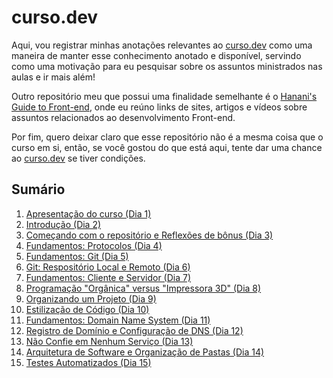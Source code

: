 # curso.dev

Aqui, vou registrar minhas anotações relevantes ao [curso.dev](https://curso.dev/) como uma maneira de manter esse conhecimento anotado e disponível, servindo como uma motivação para eu pesquisar sobre os assuntos ministrados nas aulas e ir mais além!

Outro repositório meu que possui uma finalidade semelhante é o [Hanani's Guide to Front-end](https://github.com/hananitallyson/guide-to-front-end), onde eu reúno links de sites, artigos e vídeos sobre assuntos relacionados ao desenvolvimento Front-end.

Por fim, quero deixar claro que esse repositório não é a mesma coisa que o curso em si, então, se você gostou do que está aqui, tente dar uma chance ao [curso.dev](https://curso.dev/) se tiver condições.

## Sumário

1. [Apresentação do curso (Dia 1)](/dias/dia1.md)
2. [Introdução (Dia 2)](/dias/dia2.md)
3. [Começando com o repositório e Reflexões de bônus (Dia 3)](/dias/dia3.md)
4. [Fundamentos: Protocolos (Dia 4)](/dias/dia4.md)
5. [Fundamentos: Git (Dia 5)](/dias/dia5.md)
6. [Git: Respositório Local e Remoto (Dia 6)](/dias/dia6.md)
7. [Fundamentos: Cliente e Servidor (Dia 7)](/dias/dia7.md)
8. [Programação "Orgânica" versus "Impressora 3D" (Dia 8)](/dias/dia8.md)
9. [Organizando um Projeto (Dia 9)](/dias/dia9.md)
10. [Estilização de Código (Dia 10)](/dias/dia10.md)
11. [Fundamentos: Domain Name System (Dia 11)](/dias/dia11.md)
12. [Registro de Domínio e Configuração de DNS (Dia 12)](/dias/dia12.md)
13. [Não Confie em Nenhum Serviço (Dia 13)](/dias/dia13.md)
14. [Arquitetura de Software e Organização de Pastas (Dia 14)](/dias/dia14.md)
15. [Testes Automatizados (Dia 15)](/dias/dia15.md)
